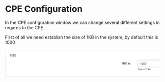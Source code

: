 CPE Configuration
=========

In the CPE configuration window we can change several different settings in regards to the CPE

First of all we need establish the size of 1KB in the system, by default this is 1000

![CPE KB Size](CPE_KB_Size.png)
